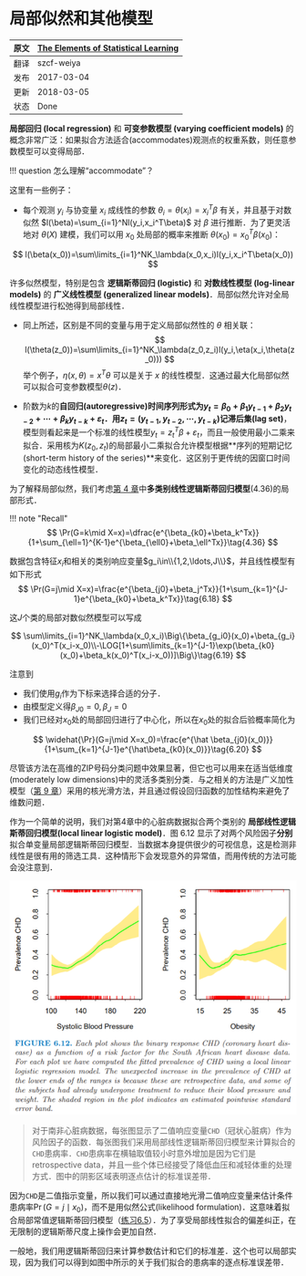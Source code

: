# 局部似然和其他模型

| 原文   | [The Elements of Statistical Learning](https://web.stanford.edu/~hastie/ElemStatLearn/printings/ESLII_print12.pdf) |
| ---- | ---------------------------------------- |
| 翻译   | szcf-weiya                               |
| 发布 | 2017-03-04 |
|更新 | 2018-03-05|
|状态|Done|

**局部回归 (local regression)** 和 **可变参数模型 (varying coefficient models)** 的概念非常广泛：如果拟合方法适合(accommodates)观测点的权重系数，则任意参数模型可以变得局部．

!!! question
    怎么理解“accommodate”？

这里有一些例子：

- 每个观测 $y_i$ 与协变量 $x_i$ 成线性的参数 $\theta_i=\theta(x_i)=x_i^T\beta$ 有关，并且基于对数似然 $l(\beta)=\sum_{i=1}^Nl(y_i,x_i^T\beta)$ 对 $\beta$ 进行推断．为了更灵活地对 $\theta(X)$ 建模，我们可以用 $x_0$ 处局部的概率来推断 $\theta(x_0)=x_0^T\beta(x_0)$：

$$
l(\beta(x_0))=\sum\limits_{i=1}^NK_\lambda(x_0,x_i)l(y_i,x_i^T\beta(x_0))
$$

许多似然模型，特别是包含 **逻辑斯蒂回归 (logistic)** 和 **对数线性模型 (log-linear models)** 的 **广义线性模型 (generalized linear models)**．局部似然允许对全局线性模型进行松弛得到局部线性．

- 同上所述，区别是不同的变量与用于定义局部似然性的 $\theta$ 相关联：
$$
l(\theta(z_0))=\sum\limits_{i=1}^NK_\lambda(z_0,z_i)l(y_i,\eta(x_i,\theta(z_0)))
$$
举个例子，$\eta(x,\theta)=x^T\theta$ 可以是关于 $x$ 的线性模型．这通过最大化局部似然可以拟合可变参数模型$\theta(z)$．

- 阶数为$k$的**自回归(autoregressive)**时间序列形式为$y_t=\beta_0+\beta_1y_{t-1}+\beta_2y_{t-2}+\cdots+\beta_ky_{t-k}+\varepsilon_t$．用$z_t=(y_{t-1},y_{t-2},\cdots,y_{t-k})$记**滞后集(lag set)**，模型则看起来是一个标准的线性模型$y_t=z_t^T\beta+\varepsilon_t$，而且一般使用最小二乘来拟合．采用核为$K(z_0,z_t)$的局部最小二乘拟合允许模型根据**序列的短期记忆(short-term history of the series)**来变化．这区别于更传统的因窗口时间变化的动态线性模型．

为了解释局部似然，我们考虑[第 4 章](../04-Linear-Methods-for-Classification/4.4-Logistic-Regression/index.html)中**多类别线性逻辑斯蒂回归模型**(4.36)的局部形式．

!!! note "Recall"
    $$
    \Pr(G=k\mid X=x)=\dfrac{e^{\beta_{k0}+\beta_k^Tx}}{1+\sum_{\ell=1}^{K-1}e^{\beta_{\ell0}+\beta_\ell^Tx}}\tag{4.36}
    $$


数据包含特征$x_i$和相关的类别响应变量$g_i\in\\{1,2,\ldots,J\\}$，并且线性模型有如下形式
$$
\Pr(G=j\mid X=x)=\frac{e^{\beta_{j0}+\beta_j^Tx}}{1+\sum_{k=1}^{J-1}e^{\beta_{k0}+\beta_k^Tx}}\tag{6.18}
$$

这$J$个类的局部对数似然模型可以写成

$$
\sum\limits_{i=1}^NK_\lambda(x_0,x_i)\Big\{\beta_{g_i0}(x_0)+\beta_{g_i}(x_0)^T(x_i-x_0)\\-\LOG[1+\sum\limits_{k=1}^{J-1}\exp(\beta_{k0}(x_0)+\beta_k(x_0)^T(x_i-x_0))]\Big\}\tag{6.19}
$$

注意到

- 我们使用$g_i$作为下标来选择合适的分子．
- 由模型定义得$\beta_{J0}=0,\beta_J=0$
- 我们已经对$x_0$处的局部回归进行了中心化，所以在$x_0$处的拟合后验概率简化为

$$
\widehat{\Pr}(G=j\mid X=x_0)=\frac{e^{\hat \beta_{j0}(x_0)}}{1+\sum_{k=1}^{J-1}e^{\hat\beta_{k0}(x_0)}}\tag{6.20}
$$

尽管该方法在高维的ZIP号码分类问题中效果显著，但它也可以用来在适当低维度(moderately low dimensions)中的灵活多类别分类．与之相关的方法是广义加性模型（[第 9 章](../09%20Additive%20Models,%20Trees,%20and%20Related%20Methods/9.1%20Generalized%20Additive%20Models/index.html)）采用的核光滑方法，并且通过假设回归函数的加性结构来避免了维数问题．

作为一个简单的说明，我们对第4章中的心脏病数据拟合两个类别的 **局部线性逻辑斯蒂回归模型(local linear logistic model)**．图 6.12 显示了对两个风险因子**分别**拟合单变量局部逻辑斯蒂回归模型．当数据本身提供很少的可视信息，这是检测非线性是很有用的筛选工具．这种情形下会发现意外的异常值，而用传统的方法可能会没注意到．

![](../img/06/fig6.12.png)

> 对于南非心脏病数据，每张图显示了二值响应变量`CHD`（冠状心脏病）作为风险因子的函数．每张图我们采用局部线性逻辑斯蒂回归模型来计算拟合的`CHD`患病率．`CHD`患病率在横轴取值较小时意外增加是因为它们是retrospective data，并且一些个体已经接受了降低血压和减轻体重的处理方式．图中的阴影区域表明逐点估计的标准误差带．

因为`CHD`是二值指示变量，所以我们可以通过直接地光滑二值响应变量来估计条件患病率$\Pr(G=j\mid x_0)$，而不是用似然公式(likelihood formulation)．这意味着拟合局部常值逻辑斯蒂回归模型（[练习6.5](https://github.com/szcf-weiya/ESL-CN/issues/84)）．为了享受局部线性拟合的偏差纠正，在无限制的逻辑斯蒂尺度上操作会更加自然．

一般地，我们用逻辑斯蒂回归来计算参数估计和它们的标准差．这个也可以局部实现，因为我们可以得到如图中所示的关于我们拟合的患病率的逐点标准误差带．

